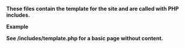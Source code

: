 **These files contain the template for the site and are called with PHP includes.**

**Example**

<!-- Initialize and call the first file -->
  <?php
  $root = realpath($_SERVER["DOCUMENT_ROOT"]);
  include "$root/includes/head.php";
  ?>

<!-- Call the second file -->
  <?php
  include "$root/includes/pre.php";
  ?>

**See /includes/template.php for a basic page without content.**
